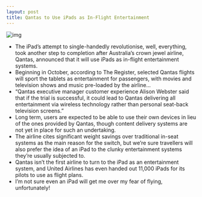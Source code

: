 ```yaml
---
layout: post
title: Qantas to Use iPads as In-Flight Entertainment
---
```

![img](http://media.idownloadblog.com/wp-content/uploads/2011/09/747-400.jpeg)
* The iPad’s attempt to single-handedly revolutionise, well, everything, took another step to completion after Australia’s crown jewel airline, Qantas, announced that it will use iPads as in-flight entertainment systems.
* Beginning in October, according to The Register, selected Qantas flights will sport the tablets as entertainment for passengers, with movies and television shows and music pre-loaded by the airline…
* “Qantas executive manager customer experience Alison Webster said that if the trial is successful, it could lead to Qantas delivering all entertainment via wireless technology rather than personal seat-back television screens.”
* Long term, users are expected to be able to use their own devices in lieu of the ones provided by Qantas, though content delivery systems are not yet in place for such an undertaking.
* The airline cites significant weight savings over traditional in-seat systems as the main reason for the switch, but we’re sure travellers will also prefer the idea of an iPad to the clunky entertainment systems they’re usually subjected to.
* Qantas isn’t the first airline to turn to the iPad as an entertainment system, and United Airlines has even handed out 11,000 iPads for its pilots to use as flight plans.
* I’m not sure even an iPad will get me over my fear of flying, unfortunately!

